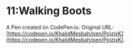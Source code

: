 # 11:Walking Boots

A Pen created on CodePen.io. Original URL: [https://codepen.io/KhalidMesbah/pen/PojzjxK](https://codepen.io/KhalidMesbah/pen/PojzjxK).


